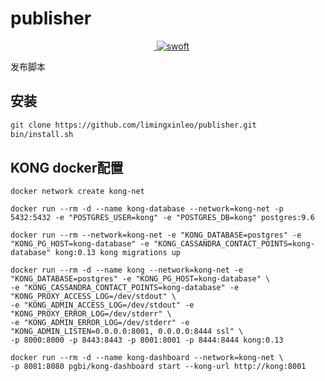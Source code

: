 # publisher

<p align="center">
    <a href="https://github.com/swoft-cloud/swoft" target="_blank">
        <img src="http://qiniu.daydaygo.top/swoft-logo.png?imageView2/2/w/300" alt="swoft" />
    </a>
</p>

发布脚本

## 安装
~~~bash
git clone https://github.com/limingxinleo/publisher.git
bin/install.sh
~~~

## KONG docker配置
~~~
docker network create kong-net

docker run --rm -d --name kong-database --network=kong-net -p 5432:5432 -e "POSTGRES_USER=kong" -e "POSTGRES_DB=kong" postgres:9.6

docker run --rm --network=kong-net -e "KONG_DATABASE=postgres" -e "KONG_PG_HOST=kong-database" -e "KONG_CASSANDRA_CONTACT_POINTS=kong-database" kong:0.13 kong migrations up

docker run --rm -d --name kong --network=kong-net -e "KONG_DATABASE=postgres" -e "KONG_PG_HOST=kong-database" \
-e "KONG_CASSANDRA_CONTACT_POINTS=kong-database" -e "KONG_PROXY_ACCESS_LOG=/dev/stdout" \
-e "KONG_ADMIN_ACCESS_LOG=/dev/stdout" -e "KONG_PROXY_ERROR_LOG=/dev/stderr" \
-e "KONG_ADMIN_ERROR_LOG=/dev/stderr" -e "KONG_ADMIN_LISTEN=0.0.0.0:8001, 0.0.0.0:8444 ssl" \
-p 8000:8000 -p 8443:8443 -p 8001:8001 -p 8444:8444 kong:0.13

docker run --rm -d --name kong-dashboard --network=kong-net \
-p 8081:8080 pgbi/kong-dashboard start --kong-url http://kong:8001
~~~

